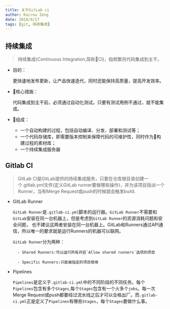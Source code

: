 ```yaml
---
title: 关于GitLab ci
author: Kairou Zeng
date: 2018/9/17
tags: [git, 持续集成]
---
```


## 持续集成

> 持续集成(Continuous Integration,简称CI)，指频繁将代码集成到主干。

- 目的：

    更快速地发布更新，让产品快速迭代，同时还能保持高质量，提高开发效率。

- 核心措施：

    代码集成到主干前，必须通过自动化测试。只要有测试用例不通过，就不能集成。

- 组成：

    - 一个自动构建的过程，包括自动编译、分发、部署和测试等；
    - 一个代码存储库，即需要版本控制来保障代码的可维护性，同时作为构建过程的素材库；
    - 一个持续集成服务器
    
## Gitlab CI

> GitLab CI是GitLab提供的持续集成服务，只要在仓库根目录创建一个.gitlab.yml文件(定义GitLab runner要做哪些操作)，并为该项目指派一个Runner，当有Merge Request或push的时候就会触发build.

- GitLab  Runner 

    `GitLab Runner`是`.gitlab-ci.yml`脚本的运行器。`GitLab Runner`不需要和`GitLab`安装在同一台机器上，但是考虑到`GitLab Runner`的资源消耗问题和安全问题， 也不建议这两者安装在同一台机器上。GitLab和Runners通过API通信，所以唯一的要求就是运行Runners的机器可以联网。

    `GitLab Runner`分为两种：

        - Shared Runners:可以运行所有开启`Allow shared runners`选项的项目

        - Specific Runners:只能被指定的项目使用

- Pipelines

    `Pipelines`是定义于`.gitlab-ci.yml`中的不同阶段的不同任务。每个`Pipelines`包含有多个`Stages`,每个`Stages`包含有一个火多个`jobs`。每一次Merge Request或push都要经过流水线之后才可以合格出厂。而`.gitlab-ci.yml`正是定义了`Pipelines`有哪些`Stages`，每个`Stages`要做什么事。

